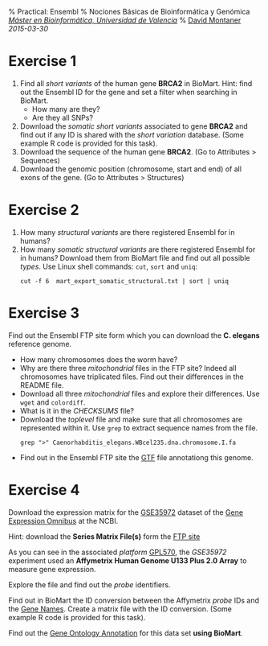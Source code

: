 % Practical: Ensembl
% Nociones Básicas de Bioinformática y Genómica <br> _[Máster en Bioinformática, Universidad de Valencia](http://www.uv.es/bioinfor/)_
% [David Montaner](http://www.dmontaner.com) <br> _2015-03-30_


Exercise 1
================================================================================

1. Find all _short variants_ of the human gene __BRCA2__ in BioMart.
   Hint: find out the Ensembl ID for the gene and set a filter when searching in BioMart.
    - How many are they?
    - Are they all SNPs?
2. Download the _somatic short variants_ associated to gene __BRCA2__
   and find out if any ID is shared with the _short variation_ database.
   (Some example R code is provided for this task).
3. Download the sequence of the human gene __BRCA2__.
   (Go to Attributes > Sequences)
4. Download the genomic position (chromosome, start and end) of all exons of the gene. 
   (Go to Attributes > Structures)


<!-- 
BRCA2 = ENSG000001396185820 short in BRCA2
1035 somatic in BRCA2
0 structural in BRCA2

5024 structural in human

-->


Exercise 2
================================================================================

1. How many _structural variants_ are there registered Ensembl for in humans?
2. How many _somatic structural variants_ are there registered Ensembl for in humans?
   Download them from BioMart file and find out all possible _types_. 
   Use Linux shell commands: `cut`, `sort` and `uniq`:
   ```
   cut -f 6  mart_export_somatic_structural.txt | sort | uniq
   ```

<!--
cut -f 6 mart_export_structural.txt | sort | uniq

complex_structural_alteration
copy_number_variation
insertion
interchromosomal_breakpoint
intrachromosomal_breakpoint
inversion
mobile_element_insertion
SV Variant Type
tandem_duplication
-->






Exercise 3
================================================================================

Find out the Ensembl FTP site form which you can download the __C. elegans__ reference genome.

- How many chromosomes does the worm have?
- Why are there three _mitochondrial_ files in the FTP site? Indeed all chromosomes have triplicated files.
  Find out their differences in the README file.
- Download all three _mitochondrial_ files and explore their differences. Use `wget` and `colordiff`.
- What is it in the _CHECKSUMS_ file?
- Download the _toplevel_ file and make sure that all chromosomes are represented within it.
  Use `grep` to extract sequence names from the file.
  ```
  grep ">" Caenorhabditis_elegans.WBcel235.dna.chromosome.I.fa
  ```
- Find out in the Ensembl FTP site the [GTF](http://www.ensembl.org/info/website/upload/gff.html) file annotationg this genome.



<!-- 
http://www.ensembl.org/Caenorhabditis_elegans/Info/Index
Download DNA sequence (FASTA)

wget ftp://ftp.ensembl.org/pub/release-79/fasta/caenorhabditis_elegans/dna/Caenorhabditis_elegans.WBcel235.dna.chromosome.MtDNA.fa.gz
wget ftp://ftp.ensembl.org/pub/release-79/fasta/caenorhabditis_elegans/dna/Caenorhabditis_elegans.WBcel235.dna_rm.chromosome.MtDNA.fa.gz
wget ftp://ftp.ensembl.org/pub/release-79/fasta/caenorhabditis_elegans/dna/Caenorhabditis_elegans.WBcel235.dna_sm.chromosome.MtDNA.fa.gz

wget ftp://ftp.ensembl.org/pub/release-79/fasta/caenorhabditis_elegans/dna/Caenorhabditis_elegans.WBcel235.dna.toplevel.fa.gz


>I dna:chromosome chromosome:WBcel235:I:1:15072434:1 REF
>II dna:chromosome chromosome:WBcel235:II:1:15279421:1 REF
>III dna:chromosome chromosome:WBcel235:III:1:13783801:1 REF
>IV dna:chromosome chromosome:WBcel235:IV:1:17493829:1 REF
>MtDNA dna:chromosome chromosome:WBcel235:MtDNA:1:13794:1 REF
>V dna:chromosome chromosome:WBcel235:V:1:20924180:1 REF
>X dna:chromosome chromosome:WBcel235:X:1:17718942:1 REF

ftp://ftp.ensembl.org/pub/release-79/gtf/caenorhabditis_elegans/

-->


Exercise 4
================================================================================

Download the expression matrix for the [GSE35972](http://www.ncbi.nlm.nih.gov/geo/query/acc.cgi?acc=GSE35972)
dataset of the [Gene Expression Omnibus](http://www.ncbi.nlm.nih.gov/geo/) at the NCBI.

Hint: download the __Series Matrix File(s)__ form the [FTP site](ftp://ftp.ncbi.nlm.nih.gov/geo/series/GSE35nnn/GSE35972/matrix/)

As you can see in the associated _platform_ [GPL570](www.ncbi.nlm.nih.gov/geo/query/acc.cgi?acc=GPL570), 
the _GSE35972_ experiment used an __Affymetrix Human Genome U133 Plus 2.0 Array__ to measure gene expression.

Explore the file and find out the _probe_ identifiers.

Find out in BioMart the ID conversion between the Affymetrix _probe_ IDs and the [Gene Names](http://www.genenames.org/).
Create a matrix file with the ID conversion. (Some example R code is provided for this task).

Find out the [Gene Ontology Annotation](http://geneontology.org) for this data set __using BioMart__.

